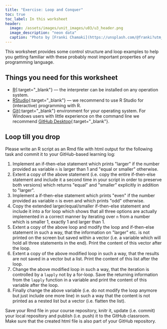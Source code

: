 ```yaml
---
title: "Exercise: Loop and Conquer"
toc: true
toc_label: In this worksheet
header:
  image: /assets/images/unit_images/u03/u3_header.png
  image_description: "neon data"
  caption: "Photo by [Franki Chamaki](https://unsplash.com/@franki?utm_source=unsplash&amp;utm_medium=referral&amp;utm_content=creditCopyText) [from unsplash](https://unsplash.com/s/photos/data?utm_source=unsplash&amp;utm_medium=referral&amp;utm_content=creditCopyText)"
---
```


This worksheet provides some control structure and loop examples to help you getting familiar with these probably most important properties of any programming language.

## Things you need for this worksheet
  * [R](https://cran.r-project.org/){:target="_blank"} — the interpreter can be installed on any operation system.
  * [RStudio](https://www.rstudio.com/){:target="_blank"} — we recommend to use R Studio for (interactive) programming with R.
  * [Git](https://git-scm.com/downloads){:target="_blank"} environment for your operating system. For Windows users with little experience on the command line we recommend [GitHub Desktop](https://desktop.github.com/){:target="_blank"}.

## Loop till you drop
Please write an R script as an Rmd file with html output for the following task and commit it to your GitHub-based learning log:

1. Implement an if-then-else statement which prints "larger" if the number provided as variable `n` is larger than 1 and "equal or smaller" otherwise.
1. Extent a copy of the above statement (i.e. copy the entire if-then-else statement and include it a second time in your script in order to preserve both versions) which returns "equal" and "smaller" explicitly in addition to "larger".
1. Implement a if-then-else statement which prints "even" if the number provided as variable `n` is even and which prints "odd" otherwise.
1. Copy the extended larger/equal/smaller if-then-else statement and include it into a for loop which shows that all three options are actually implemented in a correct manner by iterating over `n` from a number which is smaller 1, exactly 1 and larger than 1.
1. Extent a copy of the above loop and modify the loop and if-then-else statement in such a way, that the information on "larger" etc. is not printed on the screen but saved within a vector (i.e. a variable which will hold all three statements in the end). Print the content of this vector after the loop.
1. Extent a copy of the above modified loop in such a way, that the results are not saved in a vector but a list. Print the content of this list after the loop.
1. Change the above modified loop in such a way, that the iteration is controlled by a `lapply` not by a for-loop. Save the returning information from the `lapply` function in a variable and print the content of this variable after the loop.
1. Finally change the above variable (i.e. do not modify the loop anymore but just include one more line) in such a way that the content is not printed as a nested list but a vector (i.e. flatten the list).

Save your Rmd file in your course repository, knitr it, update (i.e. commit) your local repository and publish (i.e. push) it to the GitHub classroom. Make sure that the created html file is also part of your GitHub repository.
